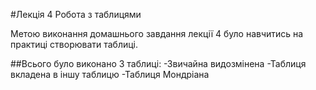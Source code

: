 #Лекція 4 Робота з таблицями

Метою виконання домашнього завдання лекції 4 було навчитись на практиці створювати таблиці.

##Всього було виконано 3 таблиці:
-Звичайна видозмінена
-Таблиця вкладена в іншу таблицю
-Таблиця Мондріана
